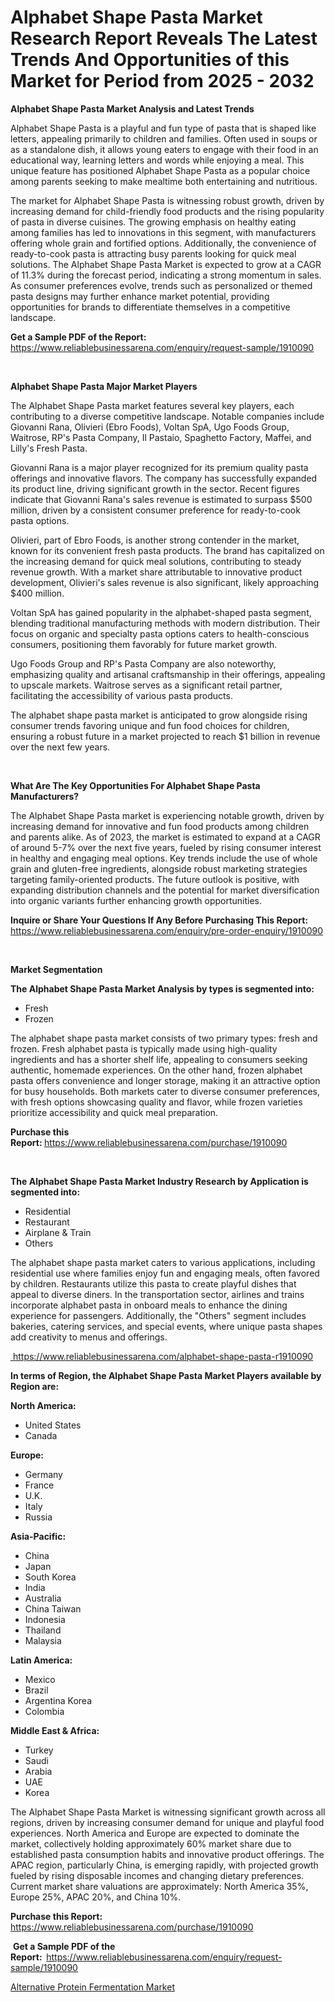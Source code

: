 <p><h1>Alphabet Shape Pasta Market Research Report Reveals The Latest Trends And Opportunities of this Market for Period from 2025 - 2032</h1></p><p><strong>Alphabet Shape Pasta Market Analysis and Latest Trends</strong></p>
<p><p>Alphabet Shape Pasta is a playful and fun type of pasta that is shaped like letters, appealing primarily to children and families. Often used in soups or as a standalone dish, it allows young eaters to engage with their food in an educational way, learning letters and words while enjoying a meal. This unique feature has positioned Alphabet Shape Pasta as a popular choice among parents seeking to make mealtime both entertaining and nutritious.</p><p>The market for Alphabet Shape Pasta is witnessing robust growth, driven by increasing demand for child-friendly food products and the rising popularity of pasta in diverse cuisines. The growing emphasis on healthy eating among families has led to innovations in this segment, with manufacturers offering whole grain and fortified options. Additionally, the convenience of ready-to-cook pasta is attracting busy parents looking for quick meal solutions. The Alphabet Shape Pasta Market is expected to grow at a CAGR of 11.3% during the forecast period, indicating a strong momentum in sales. As consumer preferences evolve, trends such as personalized or themed pasta designs may further enhance market potential, providing opportunities for brands to differentiate themselves in a competitive landscape.</p></p>
<p><strong>Get a Sample PDF of the Report:&nbsp;</strong> <a href="https://www.reliablebusinessarena.com/enquiry/request-sample/1910090?utm_campaign=1948&utm_medium=2&utm_source=Github&utm_content=ia&utm_term=07042025&utm_id=alphabet-shape-pasta">https://www.reliablebusinessarena.com/enquiry/request-sample/1910090</a></p>
<p>&nbsp;</p>
<p><strong>Alphabet Shape Pasta Major Market Players</strong></p>
<p><p>The Alphabet Shape Pasta market features several key players, each contributing to a diverse competitive landscape. Notable companies include Giovanni Rana, Olivieri (Ebro Foods), Voltan SpA, Ugo Foods Group, Waitrose, RP's Pasta Company, Il Pastaio, Spaghetto Factory, Maffei, and Lilly's Fresh Pasta. </p><p>Giovanni Rana is a major player recognized for its premium quality pasta offerings and innovative flavors. The company has successfully expanded its product line, driving significant growth in the sector. Recent figures indicate that Giovanni Rana's sales revenue is estimated to surpass $500 million, driven by a consistent consumer preference for ready-to-cook pasta options.</p><p>Olivieri, part of Ebro Foods, is another strong contender in the market, known for its convenient fresh pasta products. The brand has capitalized on the increasing demand for quick meal solutions, contributing to steady revenue growth. With a market share attributable to innovative product development, Olivieri's sales revenue is also significant, likely approaching $400 million.</p><p>Voltan SpA has gained popularity in the alphabet-shaped pasta segment, blending traditional manufacturing methods with modern distribution. Their focus on organic and specialty pasta options caters to health-conscious consumers, positioning them favorably for future market growth.</p><p>Ugo Foods Group and RP's Pasta Company are also noteworthy, emphasizing quality and artisanal craftsmanship in their offerings, appealing to upscale markets. Waitrose serves as a significant retail partner, facilitating the accessibility of various pasta products.</p><p>The alphabet shape pasta market is anticipated to grow alongside rising consumer trends favoring unique and fun food choices for children, ensuring a robust future in a market projected to reach $1 billion in revenue over the next few years.</p></p>
<p>&nbsp;</p>
<p><strong>What Are The Key Opportunities For Alphabet Shape Pasta Manufacturers?</strong></p>
<p><p>The Alphabet Shape Pasta market is experiencing notable growth, driven by increasing demand for innovative and fun food products among children and parents alike. As of 2023, the market is estimated to expand at a CAGR of around 5-7% over the next five years, fueled by rising consumer interest in healthy and engaging meal options. Key trends include the use of whole grain and gluten-free ingredients, alongside robust marketing strategies targeting family-oriented products. The future outlook is positive, with expanding distribution channels and the potential for market diversification into organic variants further enhancing growth opportunities.</p></p>
<p><strong>Inquire or Share Your Questions If Any Before Purchasing This Report:</strong> <a href="https://www.reliablebusinessarena.com/enquiry/pre-order-enquiry/1910090?utm_campaign=1948&utm_medium=2&utm_source=Github&utm_content=ia&utm_term=07042025&utm_id=alphabet-shape-pasta">https://www.reliablebusinessarena.com/enquiry/pre-order-enquiry/1910090</a></p>
<p>&nbsp;</p>
<p><strong>Market Segmentation</strong></p>
<p><strong>The Alphabet Shape Pasta Market Analysis by types is segmented into:</strong></p>
<p><ul><li>Fresh</li><li>Frozen</li></ul></p>
<p><p>The alphabet shape pasta market consists of two primary types: fresh and frozen. Fresh alphabet pasta is typically made using high-quality ingredients and has a shorter shelf life, appealing to consumers seeking authentic, homemade experiences. On the other hand, frozen alphabet pasta offers convenience and longer storage, making it an attractive option for busy households. Both markets cater to diverse consumer preferences, with fresh options showcasing quality and flavor, while frozen varieties prioritize accessibility and quick meal preparation.</p></p>
<p><strong>Purchase this Report:&nbsp;</strong><a href="https://www.reliablebusinessarena.com/purchase/1910090?utm_campaign=1948&utm_medium=2&utm_source=Github&utm_content=ia&utm_term=07042025&utm_id=alphabet-shape-pasta">https://www.reliablebusinessarena.com/purchase/1910090</a></p>
<p>&nbsp;</p>
<p><strong>The Alphabet Shape Pasta Market Industry Research by Application is segmented into:</strong></p>
<p><ul><li>Residential</li><li>Restaurant</li><li>Airplane & Train</li><li>Others</li></ul></p>
<p><p>The alphabet shape pasta market caters to various applications, including residential use where families enjoy fun and engaging meals, often favored by children. Restaurants utilize this pasta to create playful dishes that appeal to diverse diners. In the transportation sector, airlines and trains incorporate alphabet pasta in onboard meals to enhance the dining experience for passengers. Additionally, the "Others" segment includes bakeries, catering services, and special events, where unique pasta shapes add creativity to menus and offerings.</p></p>
<p><a href="https://www.reliablebusinessarena.com/alphabet-shape-pasta-r1910090?utm_campaign=1948&utm_medium=2&utm_source=Github&utm_content=ia&utm_term=07042025&utm_id=alphabet-shape-pasta">&nbsp;https://www.reliablebusinessarena.com/alphabet-shape-pasta-r1910090</a></p>
<p><strong>In terms of Region, the Alphabet Shape Pasta Market Players available by Region are:</strong></p>
<p>
    <p> <strong> North America: </strong>
        <ul>
            <li>United States</li>
            <li>Canada</li>
        </ul>
        </p> 
    <p> <strong> Europe: </strong>
        <ul>
            <li>Germany</li>
            <li>France</li>
            <li>U.K.</li>
            <li>Italy</li>
            <li>Russia</li>
        </ul>
        </p> 
    <p> <strong> Asia-Pacific: </strong>
        <ul>
            <li>China</li>
            <li>Japan</li>
            <li>South Korea</li>
            <li>India</li>
            <li>Australia</li>
            <li>China Taiwan</li>
            <li>Indonesia</li>
            <li>Thailand</li>
            <li>Malaysia</li>
        </ul>
        </p> 
    <p> <strong> Latin America: </strong>
        <ul>
            <li>Mexico</li>
            <li>Brazil</li>
            <li>Argentina Korea</li>
            <li>Colombia</li>
        </ul>
        </p> 
    <p> <strong> Middle East & Africa: </strong>
        <ul>
            <li>Turkey</li>
            <li>Saudi</li>
            <li>Arabia</li>
            <li>UAE</li>
            <li>Korea</li>
        </ul>
    </p>
    </p>
<p><p>The Alphabet Shape Pasta Market is witnessing significant growth across all regions, driven by increasing consumer demand for unique and playful food experiences. North America and Europe are expected to dominate the market, collectively holding approximately 60% market share due to established pasta consumption habits and innovative product offerings. The APAC region, particularly China, is emerging rapidly, with projected growth fueled by rising disposable incomes and changing dietary preferences. Current market share valuations are approximately: North America 35%, Europe 25%, APAC 20%, and China 10%.</p></p>
<p><strong>Purchase this Report: </strong><a href="https://www.reliablebusinessarena.com/purchase/1910090?utm_campaign=1948&utm_medium=2&utm_source=Github&utm_content=ia&utm_term=07042025&utm_id=alphabet-shape-pasta">https://www.reliablebusinessarena.com/purchase/1910090</a></p>
<p>&nbsp;<strong>Get a Sample PDF of the Report:&nbsp;&nbsp;</strong><a href="https://www.reliablebusinessarena.com/enquiry/request-sample/1910090?utm_campaign=1948&utm_medium=2&utm_source=Github&utm_content=ia&utm_term=07042025&utm_id=alphabet-shape-pasta">https://www.reliablebusinessarena.com/enquiry/request-sample/1910090</a></p>
<p><strong></strong></p>
<p><p><a href="https://github.com/rahu1506/Market-Research-Report-List-7/blob/main/alternative-protein-fermentation-market.md?utm_campaign=1948&utm_medium=2&utm_source=Github&utm_content=ia&utm_term=07042025&utm_id=alphabet-shape-pasta">Alternative Protein Fermentation Market</a></p></p>
